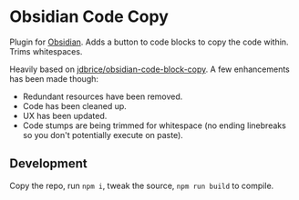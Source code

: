 # Obsidian Code Copy
Plugin for [Obsidian](https://obsidian.md). Adds a button to code blocks to copy the code within. Trims whitespaces.

Heavily based on [jdbrice/obsidian-code-block-copy](https://github.com/jdbrice/obsidian-code-block-copy). A few enhancements has been made though:

* Redundant resources have been removed.
* Code has been cleaned up.
* UX has been updated.
* Code stumps are being trimmed for whitespace (no ending linebreaks so you don't potentially execute on paste).

## Development
Copy the repo, run `npm i`, tweak the source, `npm run build` to compile.
